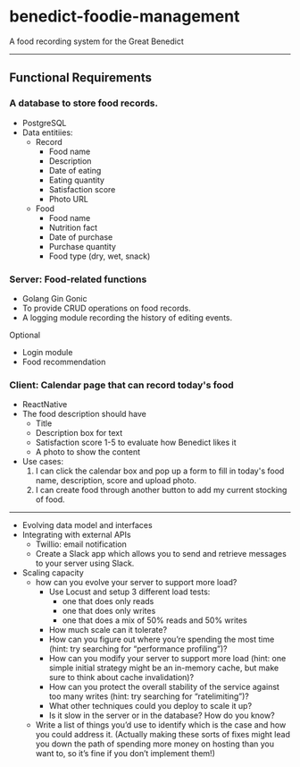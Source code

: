# benedict-foodie-management
A food recording system for the Great Benedict

---
## Functional Requirements
### A database to store food records.
- PostgreSQL
- Data entitiies:
    - Record
        - Food name
        - Description
        - Date of eating
        - Eating quantity
        - Satisfaction score
        - Photo URL
    - Food
        - Food name
        - Nutrition fact
        - Date of purchase
        - Purchase quantity
        - Food type (dry, wet, snack)

### Server: Food-related functions
- Golang Gin Gonic
- To provide CRUD operations on food records.
- A logging module recording the history of editing events.

Optional

- Login module
- Food recommendation

### Client: Calendar page that can record today's food
- ReactNative
- The food description should have
    - Title
    - Description box for text
    - Satisfaction score 1-5 to evaluate how Benedict likes it
    - A photo to show the content
- Use cases:
    1. I can click the calendar box and pop up a form to fill in today's food name, description, score and upload photo.
    2. I can create food through another button to add my current stocking of food.

---
- Evolving data model and interfaces
- Integrating with external APIs
    - Twillio: email notification
    - Create a Slack app which allows you to send and retrieve messages to your server using Slack.
- Scaling capacity
    - how can you evolve your server to support more load?
        - Use Locust and setup 3 different load tests: 
            - one that does only reads
            - one that does only writes
            - one that does a mix of 50% reads and 50% writes
        - How much scale can it tolerate?
        - How can you figure out where you’re spending the most time (hint: try searching for “performance profiling”)?
        - How can you modify your server to support more load (hint: one simple initial strategy might be an in-memory cache, but make sure to think about cache invalidation)?
        - How can you protect the overall stability of the service against too many writes (hint: try searching for “ratelimiting”)?
        - What other techniques could you deploy to scale it up?
        - Is it slow in the server or in the database? How do you know?
    - Write a list of things you’d use to identify which is the case and how you could address it. (Actually making these sorts of fixes might lead you down the path of spending more money on hosting than you want to, so it’s fine if you don’t implement them!)
